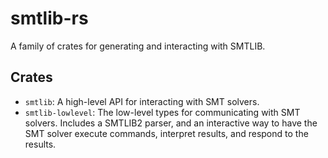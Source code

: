 # smtlib-rs

A family of crates for generating and interacting with SMTLIB.

## Crates

- `smtlib`: A high-level API for interacting with SMT solvers.
- `smtlib-lowlevel`: The low-level types for communicating with SMT solvers. Includes a SMTLIB2 parser, and an interactive way to have the SMT solver execute commands, interpret results, and respond to the results.
